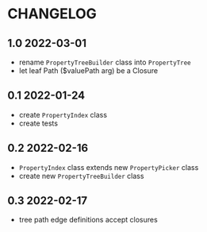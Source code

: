 CHANGELOG
=========

1.0 2022-03-01
-----
 * rename `PropertyTreeBuilder` class into `PropertyTree` 
 * let leaf Path ($valuePath arg) be a Closure

0.1 2022-01-24
-----
 * create `PropertyIndex` class 
 * create tests 


0.2 2022-02-16
-----
 * `PropertyIndex` class extends new `PropertyPicker` class 
 * create new `PropertyTreeBuilder` class 


0.3 2022-02-17
-----
 * tree path edge definitions accept closures

